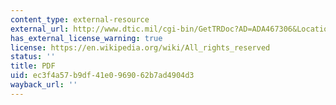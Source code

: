 ```yaml
---
content_type: external-resource
external_url: http://www.dtic.mil/cgi-bin/GetTRDoc?AD=ADA467306&Location=U2&doc=GetTRDoc.pdf
has_external_license_warning: true
license: https://en.wikipedia.org/wiki/All_rights_reserved
status: ''
title: PDF
uid: ec3f4a57-b9df-41e0-9690-62b7ad4904d3
wayback_url: ''
---
```


